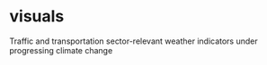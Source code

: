 # visuals
Traffic and transportation sector-relevant weather indicators under progressing climate change
